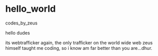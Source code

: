 # hello_world
codes_by_zeus

hello dudes 

its webtrafficker again, the only trafficker on the world wide web
zeus himself taught me coding, so i know am far better than you are...dhur.
